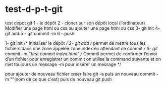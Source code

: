# test-d-p-t-git
test depot git
1 - le dépôt
2 - cloner sur son dépôt local (l’ordinateur)
Modifier une page html ou css ou ajouter une page html ou css
3- git init
4- git add
5 - git commit -m
6 - push

1- git init       /* Initialiser le dépôt */
2- git add    /* permet de mettre tous les fichiers dans une zone appelée zone index en attendant de commit */
3- git commit -m "first commit index.html"      /* Commit permet de confirmer l’envoi d’un fichier pour enregistrer un commit on utilise la command suivante et on met toujours un message -m pour insérer un message */

pour ajouter de nouveau fichier créer faire git -a
puis un nouveau commit -m ""(nom de ce que c'est)
puis de nouveau git push
